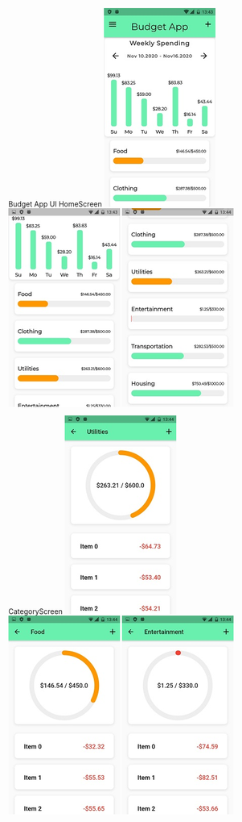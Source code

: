 
Budget App UI
HomeScreen
![](/screenshots/1.jpeg)            ![](/screenshots/3.jpeg)            ![](/screenshots/2.jpeg)

CategoryScreen
![](/screenshots/4.jpeg)            ![](/screenshots/5.jpeg)            ![](/screenshots/6.jpeg)